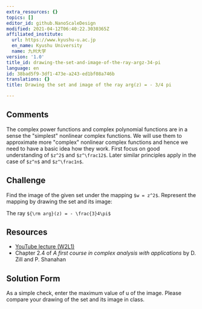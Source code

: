```yaml
---
extra_resources: {}
topics: []
editor_id: github.NanoScaleDesign
modified: 2021-04-12T06:40:22.3030365Z
affiliated_institute:
  url: https://www.kyushu-u.ac.jp
  en_name: Kyushu University
  name: 九州大学
version: '1.0'
title_id: drawing-the-set-and-image-of-the-ray-argz-34-pi
language: en
id: 38bad5f9-3df1-473e-a243-ed1bf08a746b
translations: {}
title: Drawing the set and image of the ray arg(z) = - 3/4 pi

---
```


## Comments

The complex power functions and complex polynomial functions are in a sense the "simplest" nonlinear complex functions. We will use them to approximate more "complex" nonlinear complex functions and hence we need to have a basic idea how they work. First focus on good understanding of `$z^2$` and `$z^\frac12$`. Later similar principles apply in the case of `$z^n$` and `$z^\frac1n$`.

## Challenge

Find the image of the given set under the mapping `$w = z^2$`. Represent the mapping by drawing the set and its image:
    
The ray `${\rm arg}(z) = - \frac{3}4\pi$`


## Resources
- [YouTube lecture (W2L1)](https://www.youtube.com/watch?v=tg7PYsMg4B0&list=PLi7yHjesblV0sSfZzWdSUXGO683n_nJdQ&index=6)
- Chapter 2.4 of *A first course in complex analysis with applications* by D. Zill and P. Shanahan


## Solution Form
As a simple check, enter the maximum value of u of the image.
Please compare your drawing of the set and its image in class.
